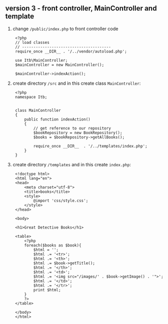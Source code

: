 
## version 3 - front controller, MainController and template

1. change `/public/index.php` to front controller code

        <?php
        // load classes
        // ---------------------------------------
        require_once __DIR__ . '/../vendor/autoload.php';

        use Itb\MainController;
        $mainController = new MainController();

        $mainController->indexAction();


1. create directory `/src` and in this create class `MainController`:

        <?php
        namespace Itb;


        class MainController
        {
            public function indexAction()
            {
                // get reference to our repository
                $bookRepository = new BookRepository();
                $books = $bookRepository->getAllBooks();

                require_once __DIR__  . '/../templates/index.php';
            }
        }

1. create directory `/templates` and in this create `index.php`:


        <!doctype html>
        <html lang="en">
        <head>
            <meta charset="utf-8">
            <title>books</title>
            <style>
                @import 'css/style.css';
            </style>
        </head>

        <body>

        <h1>Great Detective Books</h1>

        <table>
            <?php
            foreach($books as $book){
                $html = '';
                $html .= '<tr>';
                $html .= '<th>';
                $html .= $book->getTitle();
                $html .= '</th>';
                $html .= '<td>';
                $html .= '<img src="/images/' . $book->getImage() . '">';
                $html .= '</td>';
                $html .= '</tr>';
                print $html;
            }
            ?>
        </table>

        </body>
        </html>
